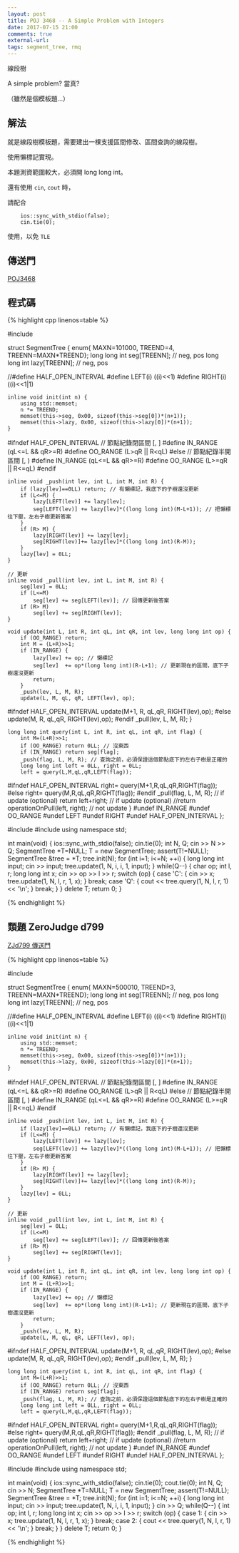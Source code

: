 ```yaml
---
layout: post
title: POJ 3468 -- A Simple Problem with Integers
date: 2017-07-15 21:00
comments: true
external-url:
tags: segment_tree, rmq
---
```


線段樹

A simple problem? 當真?

（雖然是個模板題...）

## 解法

就是線段樹模板題，需要建出一棵支援區間修改、區間查詢的線段樹。

使用懶標記實現。

本題測資範圍較大，必須開 long long int。

還有使用 `cin`, `cout` 時，

請配合

```
    ios::sync_with_stdio(false);
    cin.tie(0);
```

使用，以免 `TLE`

## 傳送門

[POJ3468](http://poj.org/problem?id=3468)


## 程式碼

{% highlight cpp linenos=table %}

#include <cstring>

struct SegmentTree {
    enum{ MAXN=101000, TREEND=4, TREENN=MAXN*TREEND};
    long long int  seg[TREENN]; // neg, pos
    long long int lazy[TREENN];  // neg, pos

//#define HALF_OPEN_INTERVAL
#define LEFT(i) ((i)<<1)
#define RIGHT(i) ((i)<<1|1)

    inline void init(int n) {
        using std::memset;
        n *= TREEND;
        memset(this->seg, 0x00, sizeof(this->seg[0])*(n+1));
        memset(this->lazy, 0x00, sizeof(this->lazy[0])*(n+1));
    }

#ifndef HALF_OPEN_INTERVAL
    // 節點紀錄閉區間   [, ]
#define IN_RANGE (qL<=L && qR>=R)
#define OO_RANGE (L>qR || R<qL)
#else
    // 節點紀錄半開區間 [, )
#define IN_RANGE (qL<=L && qR>=R)
#define OO_RANGE (L>=qR || R<=qL)
#endif

    inline void _push(int lev, int L, int M, int R) {
        if (lazy[lev]==0LL) return; // 有懶標記，我底下的子樹還沒更新
        if (L<=M) {
            lazy[LEFT(lev)] += lazy[lev];
            seg[LEFT(lev)] += lazy[lev]*((long long int)(M-L+1)); // 把懶標往下壓，左右子樹更新答案
        }
        if (R> M) {
            lazy[RIGHT(lev)] += lazy[lev];
            seg[RIGHT(lev)]+= lazy[lev]*((long long int)(R-M));
        }
        lazy[lev] = 0LL;
    }

    // 更新
    inline void _pull(int lev, int L, int M, int R) {
        seg[lev] = 0LL;
        if (L<=M)
            seg[lev] += seg[LEFT(lev)]; // 回傳更新後答案
        if (R> M)
            seg[lev] += seg[RIGHT(lev)];
    }

    void update(int L, int R, int qL, int qR, int lev, long long int op) {
        if (OO_RANGE) return;
        int M = (L+R)>>1;
        if (IN_RANGE) {
            lazy[lev] += op; // 懶標記
            seg[lev]  += op*(long long int)(R-L+1); // 更新現在的區間，底下子樹還沒更新
            return;
        }
        _push(lev, L, M, R);
        update(L, M, qL, qR, LEFT(lev), op);
#ifndef HALF_OPEN_INTERVAL
        update(M+1, R, qL,qR, RIGHT(lev),op);
#else
        update(M, R, qL,qR, RIGHT(lev),op);
#endif
        _pull(lev, L, M, R);
    }

    long long int query(int L, int R, int qL, int qR, int flag) {
        int M=(L+R)>>1;
        if (OO_RANGE) return 0LL; // 沒東西
        if (IN_RANGE) return seg[flag];
        _push(flag, L, M, R); // 查詢之前，必須保證這個節點底下的左右子樹是正確的
        long long int left = 0LL, right = 0LL;
        left = query(L,M,qL,qR,LEFT(flag));
#ifndef HALF_OPEN_INTERVAL
        right= query(M+1,R,qL,qR,RIGHT(flag));
#else
        right= query(M,R,qL,qR,RIGHT(flag));
#endif
        _pull(flag, L, M, R); // if update (optional)
        return left+right; // if update (optional)
        //return operationOnPull<int>(left, right); // not update
    }
#undef IN_RANGE
#undef OO_RANGE
#undef LEFT
#undef RIGHT
#undef HALF_OPEN_INTERVAL
};

#include <iostream>
#include <cassert>
using namespace std;

int main(void) {
    ios::sync_with_stdio(false); cin.tie(0);
    int N, Q;
    cin >> N >> Q;
    SegmentTree *T=NULL;
    T = new SegmentTree;
    assert(T!=NULL);
    SegmentTree &tree = *T;
    tree.init(N);
    for (int i=1; i<=N; ++i) {
        long long int input;
        cin >> input;
        tree.update(1, N, i, i, 1, input);
    }
    while(Q--) {
        char op;
        int l, r;
        long long int x;
        cin >> op >> l >> r;
        switch (op) {
            case 'C': {
                    cin >> x;
                    tree.update(1, N, l, r, 1, x);
                }
                break;
            case 'Q': {
                    cout << tree.query(1, N, l, r, 1) << '\n';
                }
                break;
        }
    }
    delete T;
    return 0;
}

{% endhighlight %}

## 類題 ZeroJudge d799

[ZJd799 傳送門](https://zerojudge.tw/ShowProblem?problemid=d799)

{% highlight cpp linenos=table %}

#include <cstring>

struct SegmentTree {
    enum{ MAXN=500010, TREEND=3, TREENN=MAXN*TREEND};
    long long int  seg[TREENN]; // neg, pos
    long long int lazy[TREENN];  // neg, pos

//#define HALF_OPEN_INTERVAL
#define LEFT(i) ((i)<<1)
#define RIGHT(i) ((i)<<1|1)

    inline void init(int n) {
        using std::memset;
        n *= TREEND;
        memset(this->seg, 0x00, sizeof(this->seg[0])*(n+1));
        memset(this->lazy, 0x00, sizeof(this->lazy[0])*(n+1));
    }

#ifndef HALF_OPEN_INTERVAL
    // 節點紀錄閉區間   [, ]
#define IN_RANGE (qL<=L && qR>=R)
#define OO_RANGE (L>qR || R<qL)
#else
    // 節點紀錄半開區間 [, )
#define IN_RANGE (qL<=L && qR>=R)
#define OO_RANGE (L>=qR || R<=qL)
#endif

    inline void _push(int lev, int L, int M, int R) {
        if (lazy[lev]==0LL) return; // 有懶標記，我底下的子樹還沒更新
        if (L<=M) {
            lazy[LEFT(lev)] += lazy[lev];
            seg[LEFT(lev)] += lazy[lev]*((long long int)(M-L+1)); // 把懶標往下壓，左右子樹更新答案
        }
        if (R> M) {
            lazy[RIGHT(lev)] += lazy[lev];
            seg[RIGHT(lev)]+= lazy[lev]*((long long int)(R-M));
        }
        lazy[lev] = 0LL;
    }

    // 更新
    inline void _pull(int lev, int L, int M, int R) {
        seg[lev] = 0LL;
        if (L<=M)
            seg[lev] += seg[LEFT(lev)]; // 回傳更新後答案
        if (R> M)
            seg[lev] += seg[RIGHT(lev)];
    }

    void update(int L, int R, int qL, int qR, int lev, long long int op) {
        if (OO_RANGE) return;
        int M = (L+R)>>1;
        if (IN_RANGE) {
            lazy[lev] += op; // 懶標記
            seg[lev]  += op*(long long int)(R-L+1); // 更新現在的區間，底下子樹還沒更新
            return;
        }
        _push(lev, L, M, R);
        update(L, M, qL, qR, LEFT(lev), op);
#ifndef HALF_OPEN_INTERVAL
        update(M+1, R, qL,qR, RIGHT(lev),op);
#else
        update(M, R, qL,qR, RIGHT(lev),op);
#endif
        _pull(lev, L, M, R);
    }

    long long int query(int L, int R, int qL, int qR, int flag) {
        int M=(L+R)>>1;
        if (OO_RANGE) return 0LL; // 沒東西
        if (IN_RANGE) return seg[flag];
        _push(flag, L, M, R); // 查詢之前，必須保證這個節點底下的左右子樹是正確的
        long long int left = 0LL, right = 0LL;
        left = query(L,M,qL,qR,LEFT(flag));
#ifndef HALF_OPEN_INTERVAL
        right= query(M+1,R,qL,qR,RIGHT(flag));
#else
        right= query(M,R,qL,qR,RIGHT(flag));
#endif
        _pull(flag, L, M, R); // if update (optional)
        return left+right; // if update (optional)
        //return operationOnPull<int>(left, right); // not update
    }
#undef IN_RANGE
#undef OO_RANGE
#undef LEFT
#undef RIGHT
#undef HALF_OPEN_INTERVAL
};

#include <iostream>
#include <cassert>
using namespace std;

int main(void) {
    ios::sync_with_stdio(false); cin.tie(0); cout.tie(0);
    int N, Q;
    cin >> N;
    SegmentTree *T=NULL;
    T = new SegmentTree;
    assert(T!=NULL);
    SegmentTree &tree = *T;
    tree.init(N);
    for (int i=1; i<=N; ++i) {
        long long int input;
        cin >> input;
        tree.update(1, N, i, i, 1, input);
    }
    cin >> Q;
    while(Q--) {
        int op;
        int l, r;
        long long int x;
        cin >> op >> l >> r;
        switch (op) {
            case 1: {
                    cin >> x;
                    tree.update(1, N, l, r, 1, x);
                }
                break;
            case 2: {
                    cout << tree.query(1, N, l, r, 1) << '\n';
                }
                break;
        }
    }
    delete T;
    return 0;
}


{% endhighlight %}

